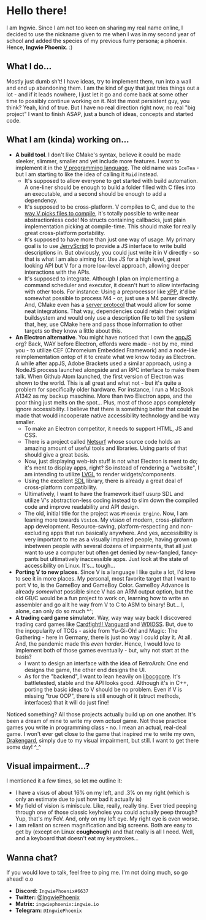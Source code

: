 
# Hello there!

I am Ingwie. Since I am not too keen on sharing my real name online, I decided to use the nickname given to me when I was in my second year of school and added the species of my previous furry persona; a phoenix. Hence, **Ingwie Phoenix**. :)

## What I do...

Mostly just dumb sh't! I have ideas, try to implement them, run into a wall and end up abandoning them. I am the kind of guy that just tries things out a lot - and if it leads nowhere, I just let it go and come back at some other time to possibly continue working on it. Not the most persistent guy, you think? Yeah, kind of true. But I have no real direction right now, no real "big project" I want to finish ASAP, just a bunch of ideas, concepts and started code.

## What I am (kinda) working on...

- **A build tool**. I don't like CMake's syntax, believe it could be made sleeker, slimmer, smaller and yet include more features. I want to implement it in the [V programming language](https://github.com/vlang/v). The old name was `IceTea` - but I am starting to like the idea of calling it `Maid` instead.
  * It's supposed to allow everyone to get started with build automation. A one-liner should be enough to build a folder filled with C files into an executable, and a second should be enough to add a dependency.
  * It's supposed to be cross-platform. V compiles to C, and due to the [way V picks files to compile](https://github.com/vlang/v/blob/master/vlib/v/pref/should_compile.v), it's totally possible to write near abstractionless code! No structs containing callbacks, just plain implementation picking at compile-time. This should make for really great cross-platform portability.
  * It's supposed to have more than just one way of usage. My primary goal is to use [JerryScript](https://github.com/jerryscript-project/jerryscript) to provide a JS interface to write build descriptions in. But obviously, you could just write it in V directly - so that is what I am also aiming for. Use JS for a high level, great looking API but V for a more low-level approach, allowing deeper interactions with the APIs.
  * It's supposed to integrate. Although I plan on implementing a command scheduler and executor, it doesn't hurt to allow interfacing with other tools. For instance: Using a preprocessor like [xPP](https://github.com/symisc/xPP), it'd be somewhat possible to process M4 - or, just use a M4 parser directly. And, CMake even has a [server protocol](https://cmake.org/cmake/help/v3.7/manual/cmake-server.7.html) that would allow for some neat integrations. That way, dependencies could retain their original buildsystem and would only use a description file to tell the system that, hey, use CMake here and pass those information to other targets so they know a little about this.
- **An Electron alternative**. You might have noticed that I own the [appJS](https://github.com/appjs) org? Back, WAY before Electron, effords were made - not by me, mind you - to utilize CEF (Chromeium Embedded Framework) and a node-like reimplementation ontop of it to create what we know today as Electron. A while after appJS, Adobe Brackets used a similar approach, using a NodeJS process launched alongside and an RPC interface to make them talk. When Github Atom launched, the first version of Electron was shown to the world. This is all great and what not - but it's quite a problem for specifically older hardware. For instance, I run a MacBook A1342 as my backup maschine. More than two Electron apps, and the poor thing just melts on the spot... Plus, most of those apps completely ignore accessibility. I believe that there is something better that could be made that would incooperate native accessibility technology and be way smaller.
  * To make an Electron competitor, it needs to support HTML, JS and CSS.
  * There is a project called [Netsurf](https://www.netsurf-browser.org/) whose source code holds an amazing amount of useful tools and libraries. Using parts of that should give a great basis.
  * Now, just displaying web-ish stuff is not what Electron is ment to do; it's ment to display apps, right? So instead of rendering a "website", I am intending to utilize [LVGL](https://lvgl.io) to render widgets/components.
  * Using the excellent [SDL](https://www.libsdl.org/) library, there is already a great deal of cross-platform compatibility.
  * Ultimatively, I want to have the framework itself usurp SDL and utilize V's abstraction-less coding instead to slim down the compiled code and improve readability and API design.
  * The old, initial title for the project was `Phoenix Engine`. Now, I am leaning more towards `Vision`. My *vision* of modern, cross-platform app development. Resource-saving, platform-respecting and non-excluding apps that run basically anywhere. And yes, accessibility is very important to me as a visually impaired people, having grown up inbetween people with several dozens of impairments, that all just want to use a computer but often get denied by new-fangled, fancy-pants but ultimatively inaccessible apps. Just look at the state of accessibility on Linux. It's... tough...
- **Porting V to new places**. Since V is a language I like quite a lot, I'd love to see it in more places. My personal, most favorite target that I want to port V to, is the GameBoy and GameBoy Color. GameBoy Advance is already *somewhat* possible since V has an ARM output option, but the old GB/C would be a fun project to work on, learning how to write an assembler and go allt he way from V to C to ASM to binary! But... I, alone, can only do so much ^^;
- **A trading card game simulator**. Way, way way way back I discovered trading card games like [Cardfight!! Vanguard](https://en.cf-vanguard.com/) and [WIXOSS](https://wixoss.fandom.com/wiki/WIXOSS). But, due to the inpopularity of TCGs - aside from Yu-Gi-Oh! and Magic: The Gathering - here in Germany, there is just no way I could play it. At all. And, the pandemic made this *even harder*. Hence, I would love to implement both of those games eventually - but, why not start at the basis?
  * I want to design an interface with the idea of RetroArch: One end designs the game, the other end designs the UI.
  * As for the "backend", I want to lean heavily on [libocgcore](https://github.com/Fluorohydride/ygopro-core). It's battletested, stable and the API looks good. Although it's in C++, porting the basic ideas to V should be no problem. Even if V is missing "true OOP", there is still enough of it (struct methods, interfaces) that it will do just fine!

Noticed something? All those projects actually build up on one another. It's been a dream of mine to write my own *actual* game. Not those practice games you write in programming class - no. I mean an actual, real-deal game. I won't ever get close to the game that inspired me to write my own, [Drakengard](https://en.wikipedia.org/wiki/Drakengard), simply due to my visual impairment, but still. I want to get there some day! ^_^

## Visual impairment...?

I mentioned it a few times, so let me outline it:
- I have a visus of about 16% on my left, and .3% on my right (which is only an estimate due to just how bad it actually is)
- My field of vision is miniscule. Like, really, really tiny. Ever tried peeping through one of those classic keyholes you could actually peep through? Yup, that's my FoV. And, only on my left eye. My right eye is even worse.
- I am reliant on screen magnification and big screens. Both are easy to get by (except on Linux **coughcough**) and that really is all I need. Well, and a keyboard that doesn't eat my keystrokes...

## Wanna chat?

If you would love to talk, feel free to ping me. I'm not doing much, so go ahead! o.o

- **Discord:** `IngwiePhoenix#6637`
- **Twitter:** [@IngwiePhoenix](https://twitter.com/IngwiePhoenix)
- **Matrix:** `ingwiephoenix:ingwie.io`
- **Telegram:** `@IngwiePhoenix`
